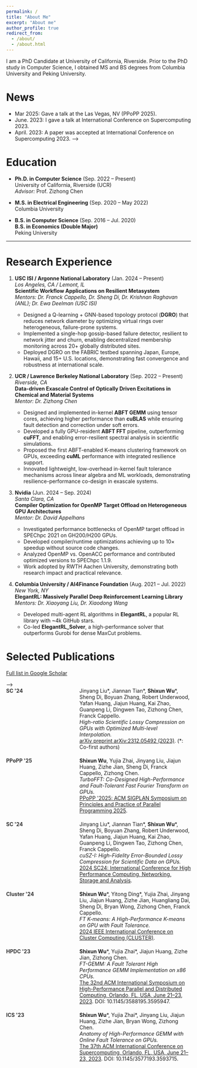 ```yaml
---
permalink: /
title: "About Me"
excerpt: "About me"
author_profile: true
redirect_from: 
  - /about/
  - /about.html
---
```


I am a PhD Candidate at University of California, Riverside. Prior to the PhD study in Computer Science, I obtained MS and BS degrees from Columbia University and Peking University.

News
======
- Mar 2025: Gave a talk at the Las Vegas, NV (PPoPP 2025).  
- June. 2023: I gave a talk at International Conference on Supercomputing 2023.
- April. 2023: A paper was accepted at International Conference on Supercomputing 2023. -->

Education
======

- **Ph.D. in Computer Science** (Sep. 2022 – Present)  
  University of California, Riverside (UCR)  
  *Advisor:* Prof. Zizhong Chen

- **M.S. in Electrical Engineering** (Sep. 2020 – May 2022)  
  Columbia University

- **B.S. in Computer Science** (Sep. 2016 – Jul. 2020)  
  **B.S. in Economics (Double Major)**  
  Peking University

---

Research Experience
======

1. **USC ISI / Argonne National Laboratory** (Jan. 2024 – Present)  
   *Los Angeles, CA / Lemont, IL*  
   **Scientific Workflow Applications on Resilient Metasystem**  
   *Mentors: Dr. Franck Cappello, Dr. Sheng Di, Dr. Krishnan Raghavan (ANL); Dr. Ewa Deelman (USC ISI)*  
   - Designed a Q-learning + GNN-based topology protocol (**DGRO**) that reduces network diameter by optimizing virtual rings over heterogeneous, failure-prone systems.  
   - Implemented a single-hop gossip-based failure detector, resilient to network jitter and churn, enabling decentralized membership monitoring across 20+ globally distributed sites.  
   - Deployed DGRO on the FABRIC testbed spanning Japan, Europe, Hawaii, and 15+ U.S. locations, demonstrating fast convergence and robustness at international scale.

2. **UCR / Lawrence Berkeley National Laboratory** (Sep. 2022 – Present)  
   *Riverside, CA*  
   **Data-driven Exascale Control of Optically Driven Excitations in Chemical and Material Systems**  
   *Mentor: Dr. Zizhong Chen*  
   - Designed and implemented in-kernel **ABFT GEMM** using tensor cores, achieving higher performance than **cuBLAS** while ensuring fault detection and correction under soft errors.  
   - Developed a fully GPU-resident **ABFT FFT** pipeline, outperforming **cuFFT**, and enabling error-resilient spectral analysis in scientific simulations.  
   - Proposed the first ABFT-enabled K-means clustering framework on GPUs, exceeding **cuML** performance with integrated resilience support.  
   - Innovated lightweight, low-overhead in-kernel fault tolerance mechanisms across linear algebra and ML workloads, demonstrating resilience-performance co-design in exascale systems.

3. **Nvidia** (Jun. 2024 – Sep. 2024)  
   *Santa Clara, CA*  
   **Compiler Optimization for OpenMP Target Offload on Heterogeneous GPU Architectures**  
   *Mentor: Dr. David Appelhans*  
   - Investigated performance bottlenecks of OpenMP target offload in SPEChpc 2021 on GH200/H200 GPUs.  
   - Developed compiler/runtime optimizations achieving up to 10× speedup without source code changes.  
   - Analyzed OpenMP vs. OpenACC performance and contributed optimized versions to SPEChpc 1.1.9.  
   - Work adopted by RWTH Aachen University, demonstrating both research impact and practical relevance.

4. **Columbia University / AI4Finance Foundation** (Aug. 2021 – Jul. 2022)  
   *New York, NY*  
   **ElegantRL: Massively Parallel Deep Reinforcement Learning Library**  
   *Mentors: Dr. Xiaoyang Liu, Dr. Xiaodong Wang*  
   - Developed multi-agent RL algorithms in **ElegantRL**, a popular RL library with ~4k GitHub stars.  
   - Co-led **ElegantRL_Solver**, a high-performance solver that outperforms Gurobi for dense MaxCut problems.

Selected Publications
=====================

<p><a href="https://scholar.google.com/citations?user=MFWUo10AAAAJ&hl=zh-CN&oi=ao" target="_blank">Full list in Google Scholar</a></p> -->

<div style="display: flex; align-items: flex-start; margin-bottom: 20px;">
  <div style="min-width: 200px; font-weight: bold; color: #333; white-space: nowrap;">
    SC '24
  </div>
  <div>
    Jinyang Liu*, Jiannan Tian*, <strong>Shixun Wu</strong>*, Sheng Di, Boyuan Zhang, Robert Underwood, Yafan Huang, Jiajun Huang, Kai Zhao, Guanpeng Li, Dingwen Tao, Zizhong Chen, Franck Cappello.<br>
    <em>High-ratio Scientific Lossy Compression on GPUs with Optimized Multi-level Interpolation.</em><br>
    <a href="https://arxiv.org/abs/2312.05492" target="_blank">arXiv preprint arXiv:2312.05492 (2023)</a>. (*: Co-first authors)
  </div>
</div>

<div style="display: flex; align-items: flex-start; margin-bottom: 20px;">
  <div style="min-width: 200px; font-weight: bold; color: #333; white-space: nowrap;">
    PPoPP '25
  </div>
  <div>
    <strong>Shixun Wu</strong>, Yujia Zhai, Jinyang Liu, Jiajun Huang, Zizhe Jian, Sheng Di, Franck Cappello, Zizhong Chen.<br>
    <em>TurboFFT: Co-Designed High-Performance and Fault-Tolerant Fast Fourier Transform on GPUs.</em><br>
    <a href="https://dl.acm.org/doi/10.1145/3710848.3710853" target="_blank">PPoPP '2025: ACM SIGPLAN Symposium on Principles and Practice of Parallel Programming 2025</a>.
  </div>
</div>

<div style="display: flex; align-items: flex-start; margin-bottom: 20px;">
  <div style="min-width: 200px; font-weight: bold; color: #333; white-space: nowrap;">
    SC '24
  </div>
  <div>
    Jinyang Liu*, Jiannan Tian*, <strong>Shixun Wu</strong>*, Sheng Di, Boyuan Zhang, Robert Underwood, Yafan Huang, Jiajun Huang, Kai Zhao, Guanpeng Li, Dingwen Tao, Zizhong Chen, Franck Cappello.<br>
    <em>cuSZ-I: High-Fidelity Error-Bounded Lossy Compression for Scientific Data on GPUs.</em><br>
    <a href="https://www.computer.org/csdl/proceedings-article/sc/2024/529100a158/21HUVd8CAPC" target="_blank">2024 SC24: International Conference for High Performance Computing, Networking, Storage and Analysis</a>.
  </div>
</div>

<div style="display: flex; align-items: flex-start; margin-bottom: 20px;">
  <div style="min-width: 200px; font-weight: bold; color: #333; white-space: nowrap;">
    Cluster '24
  </div>
  <div>
    <strong>Shixun Wu</strong>*, Yitong Ding*, Yujia Zhai, Jinyang Liu, Jiajun Huang, Zizhe Jian, Huangliang Dai, Sheng Di, Bryan Wong, Zizhong Chen, Franck Cappello.<br>
    <em>FT K-means: A High-Performance K-means on GPU with Fault Tolerance.</em><br>
    <a href="https://www.computer.org/csdl/proceedings-article/cluster/2024/587100a322/21HPtzEXyCY" target="_blank">2024 IEEE International Conference on Cluster Computing (CLUSTER)</a>.
  </div>
</div>

<div style="display: flex; align-items: flex-start; margin-bottom: 20px;">
  <div style="min-width: 200px; font-weight: bold; color: #333; white-space: nowrap;">
    HPDC '23
  </div>
  <div>
    <strong>Shixun Wu</strong>*, Yujia Zhai*, Jiajun Huang, Zizhe Jian, Zizhong Chen.<br>
    <em>FT-GEMM: A Fault Tolerant High Performance GEMM Implementation on x86 CPUs.</em><br>
    <a href="https://dl.acm.org/doi/10.1145/3588195.3595947" target="_blank">The 32nd ACM International Symposium on High-Performance Parallel and Distributed Computing, Orlando, FL, USA, June 21–23, 2023</a>. DOI: 10.1145/3588195.3595947.
  </div>
</div>

<div style="display: flex; align-items: flex-start; margin-bottom: 20px;">
  <div style="min-width: 200px; font-weight: bold; color: #333; white-space: nowrap;">
    ICS '23
  </div>
  <div>
    <strong>Shixun Wu</strong>*, Yujia Zhai*, Jinyang Liu, Jiajun Huang, Zizhe Jian, Bryan Wong, Zizhong Chen.<br>
    <em>Anatomy of High-Performance GEMM with Online Fault Tolerance on GPUs.</em><br>
    <a href="https://dl.acm.org/doi/10.1145/3577193.3593715" target="_blank">The 37th ACM International Conference on Supercomputing, Orlando, FL, USA, June 21–23, 2023</a>. DOI: 10.1145/3577193.3593715.
  </div>
</div>



<!-- Getting started
======
1. Register a GitHub account if you don't have one and confirm your e-mail (required!)
1. Fork [this repository](https://github.com/academicpages/academicpages.github.io) by clicking the "fork" button in the top right. 
1. Go to the repository's settings (rightmost item in the tabs that start with "Code", should be below "Unwatch"). Rename the repository "[your GitHub username].github.io", which will also be your website's URL.
1. Set site-wide configuration and create content & metadata (see below -- also see [this set of diffs](http://archive.is/3TPas) showing what files were changed to set up [an example site](https://getorg-testacct.github.io) for a user with the username "getorg-testacct")
1. Upload any files (like PDFs, .zip files, etc.) to the files/ directory. They will appear at https://[your GitHub username].github.io/files/example.pdf.  
1. Check status by going to the repository settings, in the "GitHub pages" section

Site-wide configuration
------
The main configuration file for the site is in the base directory in [_config.yml](https://github.com/academicpages/academicpages.github.io/blob/master/_config.yml), which defines the content in the sidebars and other site-wide features. You will need to replace the default variables with ones about yourself and your site's github repository. The configuration file for the top menu is in [_data/navigation.yml](https://github.com/academicpages/academicpages.github.io/blob/master/_data/navigation.yml). For example, if you don't have a portfolio or blog posts, you can remove those items from that navigation.yml file to remove them from the header. 

Create content & metadata
------
For site content, there is one markdown file for each type of content, which are stored in directories like _publications, _talks, _posts, _teaching, or _pages. For example, each talk is a markdown file in the [_talks directory](https://github.com/academicpages/academicpages.github.io/tree/master/_talks). At the top of each markdown file is structured data in YAML about the talk, which the theme will parse to do lots of cool stuff. The same structured data about a talk is used to generate the list of talks on the [Talks page](https://academicpages.github.io/talks), each [individual page](https://academicpages.github.io/talks/2012-03-01-talk-1) for specific talks, the talks section for the [CV page](https://academicpages.github.io/cv), and the [map of places you've given a talk](https://academicpages.github.io/talkmap.html) (if you run this [python file](https://github.com/academicpages/academicpages.github.io/blob/master/talkmap.py) or [Jupyter notebook](https://github.com/academicpages/academicpages.github.io/blob/master/talkmap.ipynb), which creates the HTML for the map based on the contents of the _talks directory).

**Markdown generator**

I have also created [a set of Jupyter notebooks](https://github.com/academicpages/academicpages.github.io/tree/master/markdown_generator
) that converts a CSV containing structured data about talks or presentations into individual markdown files that will be properly formatted for the academicpages template. The sample CSVs in that directory are the ones I used to create my own personal website at stuartgeiger.com. My usual workflow is that I keep a spreadsheet of my publications and talks, then run the code in these notebooks to generate the markdown files, then commit and push them to the GitHub repository.

How to edit your site's GitHub repository
------
Many people use a git client to create files on their local computer and then push them to GitHub's servers. If you are not familiar with git, you can directly edit these configuration and markdown files directly in the github.com interface. Navigate to a file (like [this one](https://github.com/academicpages/academicpages.github.io/blob/master/_talks/2012-03-01-talk-1.md) and click the pencil icon in the top right of the content preview (to the right of the "Raw | Blame | History" buttons). You can delete a file by clicking the trashcan icon to the right of the pencil icon. You can also create new files or upload files by navigating to a directory and clicking the "Create new file" or "Upload files" buttons. 

Example: editing a markdown file for a talk
![Editing a markdown file for a talk](/images/editing-talk.png)

For more info
------
More info about configuring academicpages can be found in [the guide](https://academicpages.github.io/markdown/). The [guides for the Minimal Mistakes theme](https://mmistakes.github.io/minimal-mistakes/docs/configuration/) (which this theme was forked from) might also be helpful. -->
